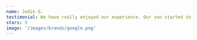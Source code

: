 ```yaml
---
name: Jodie G.
testimonial: We have really enjoyed our experience. Our son started in the pre-k class about a month ago and he was immediately welcomed into class and has really enjoyed it. We also had his birthday party here this past weekend and his teacher has said all the kids are talking about how much fun they had. Becky and the coaches were great with the kids we had who covered a wide range of ages. Thanks for the great experience and we look forward to watching our son continue to grow and learn.
stars: 5
image: '/images/brands/google.png'
---
```

